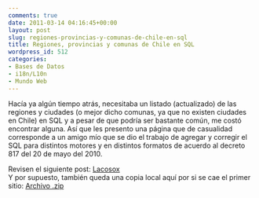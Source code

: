 ```yaml
---
comments: true
date: 2011-03-14 04:16:45+00:00
layout: post
slug: regiones-provincias-y-comunas-de-chile-en-sql
title: Regiones, provincias y comunas de Chile en SQL
wordpress_id: 512
categories:
- Bases de Datos
- i18n/L10n
- Mundo Web
---
```


Hacía ya algún tiempo atrás, necesitaba un listado (actualizado) de las regiones y ciudades (o mejor dicho comunas, ya que no existen ciudades en Chile) en SQL y a pesar de que podría ser bastante común, me costó encontrar alguna. Así que les presento una página que de casualidad corresponde a un amigo mío que se dio el trabajo de agregar y corregir el SQL para distintos motores y en distintos formatos de acuerdo al decreto 817 del 20 de mayo del 2010.

Revisen el siguiente post: [Lacosox](http://www.lacosox.org/?q=codigo_territorial_sql_Regiones_provincias_comunas_de_Chile)  
Y por supuesto, también queda una copia local aquí por si se cae el primer sitio: [Archivo .zip](/assets/Codigo_territorial_www.lacosox.org_.zip)
